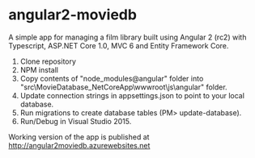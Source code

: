 # angular2-moviedb
A simple app for managing a film library built using Angular 2 (rc2) with Typescript, ASP.NET Core 1.0, MVC 6 and Entity Framework Core.

1. Clone repository
2. NPM install
3. Copy contents of "node_modules\@angular" folder into "src\MovieDatabase_NetCoreApp\wwwroot\js\angular" folder.
4. Update connection strings in appsettings.json to point to your local database.
5. Run migrations to create database tables (PM> update-database).
6. Run/Debug in Visual Studio 2015.

Working version of the app is published at http://angular2moviedb.azurewebsites.net

